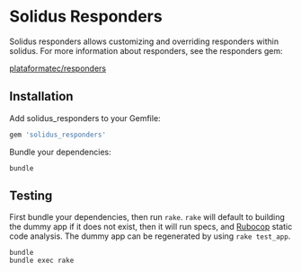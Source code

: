 Solidus Responders
==============

Solidus responders allows customizing and overriding responders within solidus.
For more information about responders, see the responders gem:

[plataformatec/responders](https://github.com/plataformatec/responders)

Installation
------------

Add solidus_responders to your Gemfile:

```ruby
gem 'solidus_responders'
```

Bundle your dependencies:

```shell
bundle
```

Testing
-------

First bundle your dependencies, then run `rake`. `rake` will default to building the dummy app if it does not exist, then it will run specs, and [Rubocop](https://github.com/bbatsov/rubocop) static code analysis. The dummy app can be regenerated by using `rake test_app`.

```shell
bundle
bundle exec rake
```
